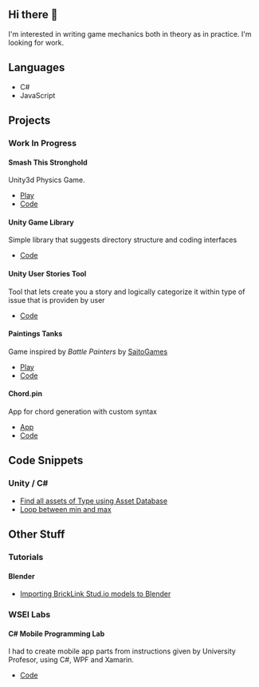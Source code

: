 ## Hi there 👋
I'm interested in writing game mechanics both in theory as in practice. I'm looking for work. 

## Languages
- C# 
- JavaScript

## Projects
### Work In Progress
#### Smash This Stronghold
Unity3d Physics Game.
- [Play](https://jacekwozniak12.github.io/smash-this-stronghold)
- [Code](https://github.com/JacekWozniak12/smash-this-stronghold)
#### Unity Game Library
Simple library that suggests directory structure and coding interfaces
- [Code](https://github.com/JacekWozniak12/unity-game-framework)
#### Unity User Stories Tool
Tool that lets create you a story and logically categorize it within type of issue that is providen by user
- [Code](https://github.com/JacekWozniak12/unity-user-stories-tool)
#### Paintings Tanks
Game inspired by *Battle Painters* by [SaitoGames](http://www.saitogames.com/battlepainters/)
- [Play](https://jacekwozniak12.github.io/painting-tanks/)
- [Code](https://github.com/JacekWozniak12/painting-tanks/)
#### Chord.pin
App for chord generation with custom syntax
- [App](https://jacekwozniak12.github.io/chord.pin/)
- [Code](https://github.com/JacekWozniak12/chord.pin/)

## Code Snippets
### Unity / C#
- [Find all assets of Type using Asset Database](https://gist.github.com/JacekWozniak12/3022388cd9dcbe35c83e69adefb3a555)
- [Loop between min and max](https://gist.github.com/JacekWozniak12/41778af2b34229aca1eb6255ebbbbf83)

## Other Stuff
### Tutorials
#### Blender
- [Importing BrickLink Stud.io models to Blender](https://github.com/JacekWozniak12/tutorials/blob/eng/ldraw-into-blender.md)

### WSEI Labs
#### C# Mobile Programming Lab
I had to create mobile app parts from instructions given by University Profesor, using C#, WPF and Xamarin.
- [Code](https://github.com/JacekWozniak12/wsei-xamarin)


